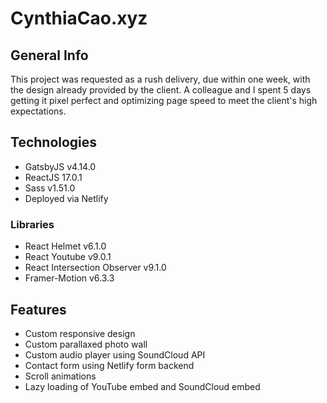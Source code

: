 # CynthiaCao.xyz

## General Info

This project was requested as a rush delivery, due within one week, with the design already provided by the client. A colleague and I spent 5 days getting it pixel perfect and optimizing page speed to meet the client's high expectations.

## Technologies
- GatsbyJS v4.14.0
- ReactJS 17.0.1
- Sass v1.51.0
- Deployed via Netlify


### Libraries
- React Helmet v6.1.0
- React Youtube v9.0.1
- React Intersection Observer v9.1.0
- Framer-Motion v6.3.3

## Features
- Custom responsive design
- Custom parallaxed photo wall
- Custom audio player using SoundCloud API
- Contact form using Netlify form backend
- Scroll animations
- Lazy loading of YouTube embed and SoundCloud embed